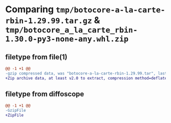 # Comparing `tmp/botocore-a-la-carte-rbin-1.29.99.tar.gz` & `tmp/botocore_a_la_carte_rbin-1.30.0-py3-none-any.whl.zip`

## filetype from file(1)

```diff
@@ -1 +1 @@
-gzip compressed data, was "botocore-a-la-carte-rbin-1.29.99.tar", last modified: Sat Mar 25 01:23:02 2023, max compression
+Zip archive data, at least v2.0 to extract, compression method=deflate
```

## filetype from diffoscope

```diff
@@ -1 +1 @@
-GzipFile
+ZipFile
```

